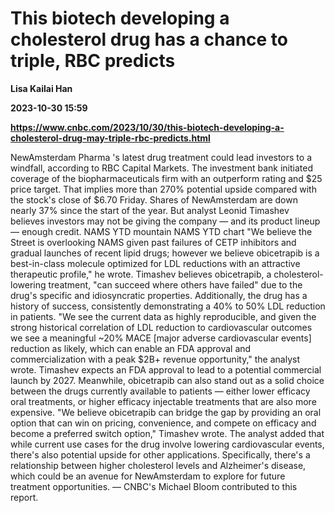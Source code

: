 # This biotech developing a cholesterol drug has a chance to triple, RBC predicts
**Lisa Kailai Han**

**2023-10-30 15:59**

**https://www.cnbc.com/2023/10/30/this-biotech-developing-a-cholesterol-drug-may-triple-rbc-predicts.html**

NewAmsterdam Pharma 's latest drug treatment could lead investors to a windfall, according to RBC Capital Markets. The investment bank initiated coverage of the biopharmaceuticals firm with an outperform rating and $25 price target. That implies more than 270% potential upside compared with the stock's close of $6.70 Friday. Shares of NewAmsterdam are down nearly 37% since the start of the year. But analyst Leonid Timashev believes investors may not be giving the company — and its product lineup — enough credit. NAMS YTD mountain NAMS YTD chart "We believe the Street is overlooking NAMS given past failures of CETP inhibitors and gradual launches of recent lipid drugs; however we believe obicetrapib is a best-in-class molecule optimized for LDL reductions with an attractive therapeutic profile," he wrote. Timashev believes obicetrapib, a cholesterol-lowering treatment, "can succeed where others have failed" due to the drug's specific and idiosyncratic properties. Additionally, the drug has a history of success, consistently demonstrating a 40% to 50% LDL reduction in patients. "We see the current data as highly reproducible, and given the strong historical correlation of LDL reduction to cardiovascular outcomes we see a meaningful ~20% MACE \[major adverse cardiovascular events\] reduction as likely, which can enable an FDA approval and commercialization with a peak $2B+ revenue opportunity," the analyst wrote. Timashev expects an FDA approval to lead to a potential commercial launch by 2027. Meanwhile, obicetrapib can also stand out as a solid choice between the drugs currently available to patients — either lower efficacy oral treatments, or higher efficacy injectable treatments that are also more expensive. "We believe obicetrapib can bridge the gap by providing an oral option that can win on pricing, convenience, and compete on efficacy and become a preferred switch option," Timashev wrote. The analyst added that while current use cases for the drug involve lowering cardiovascular events, there's also potential upside for other applications. Specifically, there's a relationship between higher cholesterol levels and Alzheimer's disease, which could be an avenue for NewAmsterdam to explore for future treatment opportunities. — CNBC's Michael Bloom contributed to this report.